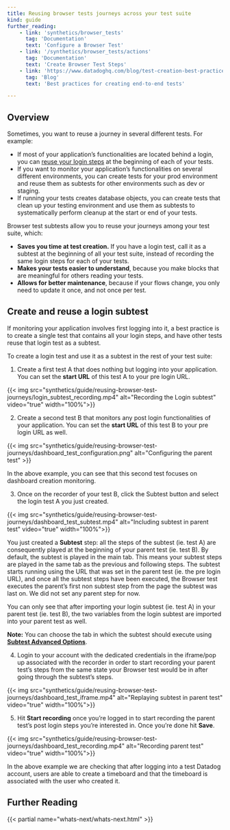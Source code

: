 ```yaml
---
title: Reusing browser tests journeys across your test suite
kind: guide
further_reading:
    - link: 'synthetics/browser_tests'
      tag: 'Documentation'
      text: 'Configure a Browser Test'
    - link: '/synthetics/browser_tests/actions'
      tag: 'Documentation'
      text: 'Create Browser Test Steps'
    - link: 'https://www.datadoghq.com/blog/test-creation-best-practices/'
      tag: 'Blog'
      text: 'Best practices for creating end-to-end tests'

---
```


## Overview

Sometimes, you want to reuse a journey in several different tests. For example:

* If most of your application’s functionalities are located behind a login, you can [reuse your login steps](#create-and-reuse-a-login-subtest) at the beginning of each of your tests.
* If you want to monitor your application’s functionalities on several different environments, you can create tests for your prod environment and reuse them as subtests for other environments such as dev or staging.
* If running your tests creates database objects, you can create tests that clean up your testing environment and use them as subtests to systematically perform cleanup at the start or end of your tests.

Browser test subtests allow you to reuse your journeys among your test suite, which:
* **Saves you time at test creation.** If you have a login test, call it as a subtest at the beginning of all your test suite, instead of recording the same login steps for each of your tests.
* **Makes your tests easier to understand**, because you make blocks that are meaningful for others reading your tests.
* **Allows for better maintenance**, because if your flows change, you only need to update it once, and not once per test.


## Create and reuse a login subtest

If monitoring your application involves first logging into it, a best practice is to create a single test that contains all your login steps, and have other tests reuse that login test as a subtest. 

To create a login test and use it as a subtest in the rest of your test suite:

1. Create a first test A that does nothing but logging into your application. You can set the **start URL** of this test A to your pre login URL.

{{< img src="synthetics/guide/reusing-browser-test-journeys/login_subtest_recording.mp4" alt="Recording the Login subtest" video="true"  width="100%">}}

2. Create a second test B that monitors any post login functionalities of your application. You can set the **start URL** of this test B to your pre login URL as well.

{{< img src="synthetics/guide/reusing-browser-test-journeys/dashboard_test_configuration.png" alt="Configuring the parent test" >}}

In the above example, you can see that this second test focuses on dashboard creation monitoring.

3. Once on the recorder of your test B, click the Subtest button and select the login test A you just created. 

{{< img src="synthetics/guide/reusing-browser-test-journeys/dashboard_test_subtest.mp4" alt="Including subtest in parent test" video="true"  width="100%">}}

You just created a **Subtest** step: all the steps of the subtest (ie. test A) are consequently played at the beginning of your parent test (ie. test B).
By default, the subtest is played in the main tab. This means your subtest steps are played in the same tab as the previous and following steps. The subtest starts running using the URL that was set in the parent test (ie. the pre login URL), and once all the subtest steps have been executed, the Browser test executes the parent’s first non subtest step from the page the subtest was last on. We did not set any parent step for now.

You can only see that after importing your login subtest (ie. test A) in your parent test (ie. test B), the two variables from the login subtest are imported into your parent test as well.

**Note:** You can choose the tab in which the subtest should execute using [**Subtest Advanced Options**][1].

4. Login to your account with the dedicated credentials in the iframe/pop up associated with the recorder in order to start recording your parent test’s steps from the same state your Browser test would be in after going through the subtest’s steps.

{{< img src="synthetics/guide/reusing-browser-test-journeys/dashboard_test_iframe.mp4" alt="Replaying subtest in parent test" video="true"  width="100%">}}

5. Hit **Start recording** once you’re logged in to start recording the parent test’s post login steps you’re interested in. Once you’re done hit **Save**.

{{< img src="synthetics/guide/reusing-browser-test-journeys/dashboard_test_recording.mp4" alt="Recording parent test" video="true"  width="100%">}}

In the above example we are checking that after logging into a test Datadog account, users are able to create a timeboard and that the timeboard is associated with the user who created it.

## Further Reading

{{< partial name="whats-next/whats-next.html" >}}

[1]: /synthetics/browser_tests/advanced_options#subtests
